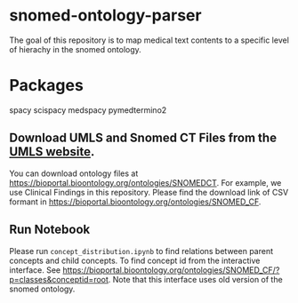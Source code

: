 # snomed-ontology-parser
The goal of this repository is to map medical text contents to a specific level of hierachy in the snomed ontology.

# Packages
spacy
scispacy
medspacy
pymedtermino2

## Download UMLS and Snomed CT Files from the [UMLS website](https://www.nlm.nih.gov/research/umls/).
You can download ontology files at https://bioportal.bioontology.org/ontologies/SNOMEDCT.
For example, we use Clinical Findings in this repository. 
Please find the download link of CSV formant in https://bioportal.bioontology.org/ontologies/SNOMED_CF.

## Run Notebook
Please run `concept_distribution.ipynb` to find relations between parent concepts and child concepts.
To find concept id from the interactive interface. See https://bioportal.bioontology.org/ontologies/SNOMED_CF/?p=classes&conceptid=root. Note that this interface uses old version of the snomed ontology.
